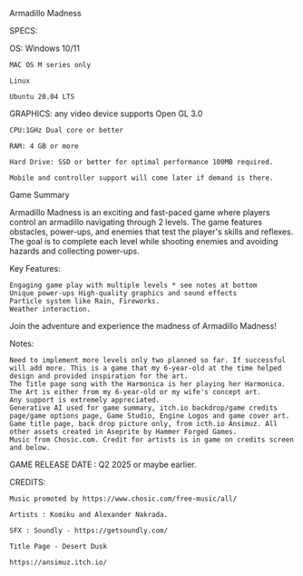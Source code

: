 Armadillo Madness

SPECS:

OS: Windows 10/11

    MAC OS M series only

    Linux

    Ubuntu 20.04 LTS

GRAPHICS: any video device supports Open GL 3.0

    CPU:1GHz Dual core or better

    RAM: 4 GB or more

    Hard Drive: SSD or better for optimal performance 100MB required.

    Mobile and controller support will come later if demand is there.

Game Summary

Armadillo Madness is an exciting and fast-paced game where players control an armadillo navigating through 2 levels. The game features obstacles, power-ups, and enemies that test the player's skills and reflexes. The goal is to complete each level while shooting enemies and avoiding hazards and collecting power-ups.

Key Features:

    Engaging game play with multiple levels * see notes at bottom
    Unique power-ups High-quality graphics and sound effects
    Particle system like Rain, Fireworks.
    Weather interaction.

Join the adventure and experience the madness of Armadillo Madness!

Notes:

    Need to implement more levels only two planned so far. If successful will add more. This is a game that my 6-year-old at the time helped design and provided inspiration for the art.
    The Title page song with the Harmonica is her playing her Harmonica.
    The Art is either from my 6-year-old or my wife's concept art.
    Any support is extremely appreciated.
    Generative AI used for game summary, itch.io backdrop/game credits page/game options page, Game Studio, Engine Logos and game cover art. Game title page, back drop picture only, from icth.io Ansimuz. All other assets created in Aseprite by Hammer Forged Games.
    Music from Chosic.com. Credit for artists is in game on credits screen and below.

GAME RELEASE DATE : Q2 2025 or maybe earlier.

CREDITS:

    Music promoted by https://www.chosic.com/free-music/all/

    Artists : Komiku and Alexander Nakrada.
    
    SFX : Soundly - https://getsoundly.com/

    Title Page - Desert Dusk

    https://ansimuz.itch.io/
